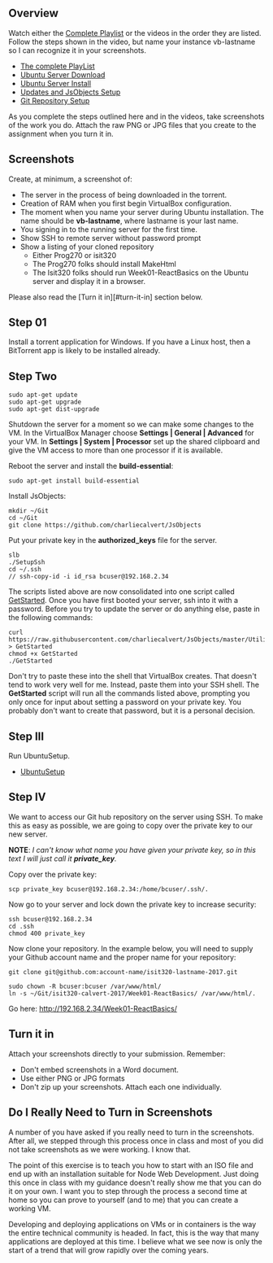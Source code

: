 ## Overview

Watch either the [Complete Playlist][cpl] or the videos in the order they are listed. Follow the steps shown in the video, but name your instance vb-lastname so I can recognize it in your screenshots.

- [The complete PlayList][cpl]
- [Ubuntu Server Download](https://youtu.be/ZuoDFTBEQlE)
- [Ubuntu Server Install](https://youtu.be/fym3FG1AfiU)
- [Updates and JsObjects Setup](https://youtu.be/fol5LV4JjtE)
- [Git Repository Setup](https://youtu.be/q27oi_9CXFc)                              

As you complete the steps outlined here and in the videos, take screenshots of the work you do. Attach the raw PNG or JPG files that you create to the assignment when you turn it in.

## Screenshots

Create, at minimum, a screenshot of:

- The server in the process of being downloaded in the torrent.
- Creation of RAM when you first begin VirtualBox configuration.
- The moment when you name your server during Ubuntu installation. The name should be **vb-lastname**, where lastname is your last name.
- You signing in to the running server for the first time.
- Show SSH to remote server without password prompt
- Show a listing of your cloned repository
  - Either Prog270 or isit320
  - The Prog270 folks should install MakeHtml
  - The Isit320 folks should run Week01-ReactBasics on the Ubuntu server and display it in a browser.

Please also read the [Turn it in][#turn-it-in] section below.

## Step 01

Install a torrent application for Windows. If you have a Linux host, then a BitTorrent app is likely to be installed already.

## Step Two

```
sudo apt-get update
sudo apt-get upgrade
sudo apt-get dist-upgrade
```

Shutdown the server for a moment so we can make some changes to the VM. In the VirtualBox Manager choose **Settings | General | Advanced** for your VM. In **Settings | System | Processor** set up the shared clipboard and give the VM access to more than one processor if it is available.

Reboot the server and install the **build-essential**:

```
sudo apt-get install build-essential
```

Install JsObjects:

```
mkdir ~/Git
cd ~/Git
git clone https://github.com/charliecalvert/JsObjects
```

Put your private key in the **authorized_keys** file for the server.

```
slb
./SetupSsh
cd ~/.ssh
// ssh-copy-id -i id_rsa bcuser@192.168.2.34
```

The scripts listed above are now consolidated into one script called [GetStarted][gs]. Once you have first booted your server, ssh into it with a password. Before you try to update the server or do anything else, paste in the following commands:

```
curl https://raw.githubusercontent.com/charliecalvert/JsObjects/master/Utilities/SetupLinuxBox/GetStarted > GetStarted
chmod +x GetStarted
./GetStarted
```

Don't try to paste these into the shell that VirtualBox creates. That doesn't tend to work very well for me. Instead, paste them into your SSH shell. The **GetStarted** script will run all the commands listed above, prompting you only once for input about setting a password on your private key. You probably don't want to create that password, but it is a personal decision.

## Step III

Run UbuntuSetup.

- [UbuntuSetup][ubs]

## Step IV

We want to access our Git hub repository on the server using SSH. To make this as easy as possible, we are going to copy over the private key to our new server.

**NOTE**: _I can't know what name you have given your private key, so in this text I will just call it **private_key**._

Copy over the private key:

```
scp private_key bcuser@192.168.2.34:/home/bcuser/.ssh/.
```

Now go to your server and lock down the private key to increase security:

```
ssh bcuser@192.168.2.34
cd .ssh
chmod 400 private_key
```

Now clone your repository. In the example below, you will need to supply your Github account name and the proper name for your repository:

```
git clone git@github.com:account-name/isit320-lastname-2017.git
```

```
sudo chown -R bcuser:bcuser /var/www/html/
ln -s ~/Git/isit320-calvert-2017/Week01-ReactBasics/ /var/www/html/.
```

Go here: <http://192.168.2.34/Week01-ReactBasics/>

## Turn it in

Attach your screenshots directly to your submission. Remember:

- Don't embed screenshots in a Word document.
- Use either PNG or JPG formats
- Don't zip up your screenshots. Attach each one individually.

## Do I Really Need to Turn in Screenshots

A number of you have asked if you really need to turn in the screenshots. After all, we stepped through this process once in class and most of you did not take screenshots as we were working. I know that.

The point of this exercise is to teach you how to start with an ISO file and end up with an installation suitable for Node Web Development. Just doing this once in class with my guidance doesn't really show me that you can do it on your own. I want you to step through the process a second time at home so you can prove to yourself (and to me) that you can create a working VM.

Developing and deploying applications on VMs or in containers is the way the entire technical community is headed. In fact, this is the way that many applications are deployed at this time. I believe what we see now is only the start of a trend that will grow rapidly over the coming years.

[cpl]: https://www.youtube.com/watch?v=ZuoDFTBEQlE&list=PLe8CjTxuUQ38pOVF37SyD16fEwYCYyehL
[gs]: https://github.com/charliecalvert/JsObjects/blob/master/Utilities/SetupLinuxBox/GetStarted
[ubs]: http://www.elvenware.com/charlie/os/linux/ConfigureLinux.html#ubuntu-setup
